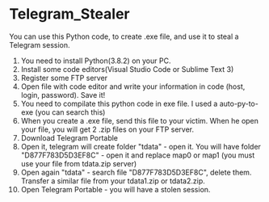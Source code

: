# Telegram_Stealer
You can use this Python code, to create .exe file, and use it to steal a Telegram session.
1) You need to install Python(3.8.2) on your PC.
2) Install some code editors(Visual Studio Code or Sublime Text 3)
3) Register some FTP server 
4) Open file with code editor and write your information in code (host, login, password). Save it!
5) You need to compilate this python code in exe file. I used a auto-py-to-exe (you can search this)
6) When you create a .exe file, send this file to your  victim. When he open your file, you will get 2 .zip files on your FTP server.
7) Download Telegram Portable
8) Open it, telegram will create folder "tdata" - open it. You will have folder "D877F783D5D3EF8C" - open it and replace map0 or map1 (you must use your file from tdata.zip server)
9) Open again "tdata" - search file "D877F783D5D3EF8C", delete them. Transfer a similar file from your tdata1.zip or tdata2.zip.
10) Open Telegram Portable - you will have a stolen session.



